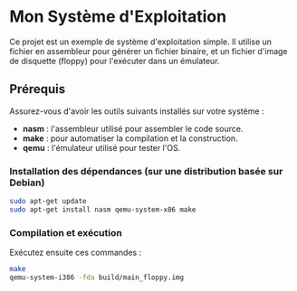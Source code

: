 # Mon Système d'Exploitation

Ce projet est un exemple de système d'exploitation simple. Il utilise un fichier en assembleur pour générer un fichier binaire, et un fichier d'image de disquette (floppy) pour l'exécuter dans un émulateur.

## Prérequis

Assurez-vous d'avoir les outils suivants installés sur votre système :

- **nasm** : l'assembleur utilisé pour assembler le code source.
- **make** : pour automatiser la compilation et la construction.
- **qemu** : l'émulateur utilisé pour tester l'OS.

### Installation des dépendances (sur une distribution basée sur Debian)

```bash
sudo apt-get update
sudo apt-get install nasm qemu-system-x86 make
```

### Compilation et exécution

Exécutez ensuite ces commandes :
```bash
make
qemu-system-i386 -fda build/main_floppy.img
```
